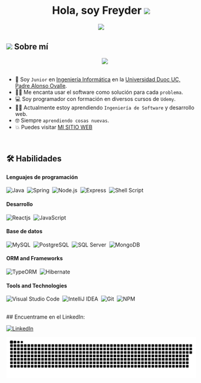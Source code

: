 <h1 align="center">Hola, soy Freyder <img src="https://media.giphy.com/media/hvRJCLFzcasrR4ia7z/giphy.gif" width="35"></h1>
<p align="center">
  <a href="https://github.com/fairyland0926"><img src="https://readme-typing-svg.herokuapp.com/?lines=Analista%20Programador;1%20Año%20de%20Experiencia;Aprendiendo%20nuevas%20tecnologías&font=Pacifico&center=true&width=650&height=120&color=58a6ff&vCenter=true&size=45%22"></a>
</p>

## <picture><img src = "https://github.com/7oSkaaa/7oSkaaa/blob/main/Images/about_me.gif?raw=true" width = 50px></picture> Sobre mí

<picture> <img align="right" src="https://github.com/7oSkaaa/7oSkaaa/blob/main/Images/Right_Side.gif?raw=true" width = 250px></picture>

<br><br>

- :school: Soy `Junior` en [Ingeniería Informática](https://www.duoc.cl/) en la [Universidad Duoc UC, Padre Alonso Ovalle](https://www.duoc.cl/).
- :technologist: Me encanta usar el software como solución para cada `problema`.
- :computer: Soy programador con formación en diversos cursos de `Udemy`.
- :student: Actualmente estoy aprendiendo `Ingeniería de Software` y desarrollo web.
- :nerd_face: Siempre `aprendiendo cosas nuevas`.
- :boom: Puedes visitar [MI SITIO WEB](https://portafolio-web-analista-programador.netlify.app/)

<br>

## 🛠️ Habilidades

#### Lenguajes de programación
![Java](https://img.shields.io/badge/Java-%23150458.svg?style=flat&logo=java&logoColor=orange)&nbsp;
![Spring](https://img.shields.io/badge/Spring-%236DB33F.svg?style=flat&logo=spring&logoColor=white)&nbsp;
![Node.js](https://img.shields.io/badge/Node.js-339933?style=flat&logo=node.js&logoColor=white)&nbsp;
![Express](https://img.shields.io/badge/Express-%23404d59.svg?style=flat&logo=express&logoColor=%2361DAFB)&nbsp;
![Shell Script](https://img.shields.io/badge/Shell_Script-121011?style=flat&logo=gnu-bash&logoColor=white)

#### Desarrollo
![Reactjs](https://img.shields.io/badge/React-20232A?style=flat&logo=react&logoColor=61DAFB)&nbsp;
![JavaScript](https://img.shields.io/badge/JavaScript-F7DF1E?style=flat&logo=javascript&logoColor=black)&nbsp;

#### Base de datos
![MySQL](https://img.shields.io/badge/MySQL-00000F?style=flat&logo=mysql&logoColor=white)&nbsp;
![PostgreSQL](https://img.shields.io/badge/PostgreSQL-316192?style=flat&logo=postgresql&logoColor=green)&nbsp;
![SQL Server](https://img.shields.io/badge/SQL%20Server-CC2927?style=flat&logo=microsoft-sql-server&logoColor=white)&nbsp;
![MongoDB](https://img.shields.io/badge/MongoDB-47A248?style=flat&logo=mongodb&logoColor=white)

#### ORM and Frameworks
![TypeORM](https://img.shields.io/badge/TypeORM-2F2F2F?style=flat&logo=typeorm&logoColor=white)&nbsp;
![Hibernate](https://img.shields.io/badge/Hibernate-2E8B57?style=flat&logo=hibernate&logoColor=white)&nbsp;

#### Tools and Technologies
![Visual Studio Code](https://img.shields.io/badge/VS%20Code-007ACC?style=flat&logo=visual-studio-code&logoColor=white)&nbsp;
![IntelliJ IDEA](https://img.shields.io/badge/IntelliJ%20IDEA-000000?style=flat&logo=intellij-idea&logoColor=white)&nbsp;
![Git](https://img.shields.io/badge/-Git-05122A?style=flat&logo=git)&nbsp;
![NPM](https://img.shields.io/badge/npm-CB3837?style=flat&logo=npm&logoColor=white)&nbsp;


<br>
## Encuentrame en el LinkedIn:

[![LinkedIn](https://img.shields.io/badge/LinkedIn-%230077B5.svg?style=for-the-badge&logo=linkedin&logoColor=white)](https://www.linkedin.com/in/freyder-monta%C3%B1o-perlaza-7b0181293/)


<div align="start">
    <picture align="center">
      <source media="(prefers-color-scheme: dark)" srcset="https://raw.githubusercontent.com/Niefee/niefee/master/assets/github-contribution-grid-snake.svg">
      <source media="(prefers-color-scheme: light)" srcset="https://raw.githubusercontent.com/Niefee/niefee/master/assets/github-contribution-grid-snake.svg">
      <img alt="github contribution grid snake animation" src="https://raw.githubusercontent.com/Niefee/niefee/master/assets/github-contribution-grid-snake.svg">
    </picture>
</div>



     

